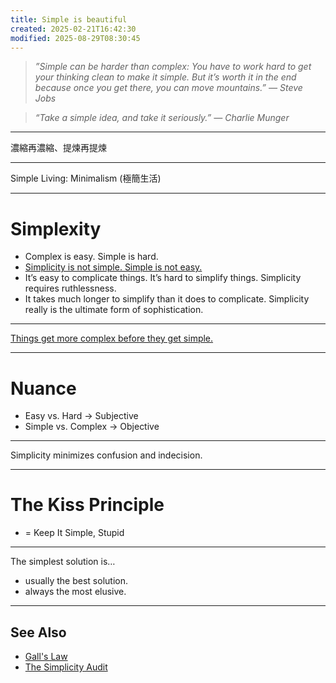 ```yaml
---
title: Simple is beautiful
created: 2025-02-21T16:42:30
modified: 2025-08-29T08:30:45
---
```


> _”Simple can be harder than complex: You have to work hard to get your thinking clean to make it simple. But it’s worth it in the end because once you get there, you can move mountains.” — Steve Jobs_

> _“Take a simple idea, and take it seriously.” — Charlie Munger_

---

濃縮再濃縮、提煉再提煉

---

Simple Living: Minimalism (極簡生活)

---

# Simplexity

* Complex is easy. Simple is hard.
* [Simplicity is not simple. Simple is not easy.](https://www.youtube.com/watch?v=SxdOUGdseq4)
* It’s easy to complicate things. It’s hard to simplify things. Simplicity requires ruthlessness.
* It takes much longer to simplify than it does to complicate. Simplicity really is the ultimate form of sophistication.

---

[Things get more complex before they get simple.](https://sketchplanations.com/things-get-more-complex-before-they-get-simple)

---

# Nuance

* Easy vs. Hard → Subjective
* Simple vs. Complex → Objective

---

Simplicity minimizes confusion and indecision.

---

# The Kiss Principle

* = Keep It Simple, Stupid

---

The simplest solution is…

* usually the best solution.
* always the most elusive.

---

## See Also

* [Gall's Law](Gall's%20Law.md)
* [The Simplicity Audit](The%20Simplicity%20Audit.md)
